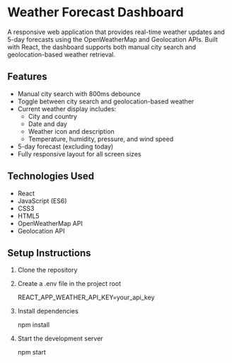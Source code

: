 # Weather Forecast Dashboard

A responsive web application that provides real-time weather updates and 5-day forecasts using the OpenWeatherMap and Geolocation APIs. Built with React, the dashboard supports both manual city search and geolocation-based weather retrieval.

## Features

- Manual city search with 800ms debounce
- Toggle between city search and geolocation-based weather
- Current weather display includes:
  - City and country
  - Date and day
  - Weather icon and description
  - Temperature, humidity, pressure, and wind speed
- 5-day forecast (excluding today)
- Fully responsive layout for all screen sizes

## Technologies Used

- React
- JavaScript (ES6)
- CSS3
- HTML5
- OpenWeatherMap API
- Geolocation API

## Setup Instructions

1. Clone the repository

2. Create a .env file in the project root

    REACT_APP_WEATHER_API_KEY=your_api_key

3. Install dependencies

   npm install

4. Start the development server

   npm start
